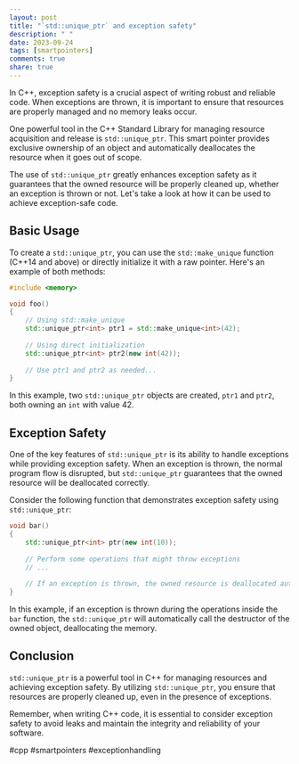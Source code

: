 ```yaml
---
layout: post
title: "`std::unique_ptr` and exception safety"
description: " "
date: 2023-09-24
tags: [smartpointers]
comments: true
share: true
---
```


In C++, exception safety is a crucial aspect of writing robust and reliable code. When exceptions are thrown, it is important to ensure that resources are properly managed and no memory leaks occur. 

One powerful tool in the C++ Standard Library for managing resource acquisition and release is `std::unique_ptr`. This smart pointer provides exclusive ownership of an object and automatically deallocates the resource when it goes out of scope.

The use of `std::unique_ptr` greatly enhances exception safety as it guarantees that the owned resource will be properly cleaned up, whether an exception is thrown or not. Let's take a look at how it can be used to achieve exception-safe code.

## Basic Usage

To create a `std::unique_ptr`, you can use the `std::make_unique` function (C++14 and above) or directly initialize it with a raw pointer. Here's an example of both methods:

```cpp
#include <memory>

void foo()
{
    // Using std::make_unique
    std::unique_ptr<int> ptr1 = std::make_unique<int>(42);
    
    // Using direct initialization
    std::unique_ptr<int> ptr2(new int(42));
    
    // Use ptr1 and ptr2 as needed...
}
```

In this example, two `std::unique_ptr` objects are created, `ptr1` and `ptr2`, both owning an `int` with value 42.

## Exception Safety

One of the key features of `std::unique_ptr` is its ability to handle exceptions while providing exception safety. When an exception is thrown, the normal program flow is disrupted, but `std::unique_ptr` guarantees that the owned resource will be deallocated correctly.

Consider the following function that demonstrates exception safety using `std::unique_ptr`:

```cpp
void bar()
{
    std::unique_ptr<int> ptr(new int(10));
    
    // Perform some operations that might throw exceptions
    // ...
    
    // If an exception is thrown, the owned resource is deallocated automatically
}
```

In this example, if an exception is thrown during the operations inside the `bar` function, the `std::unique_ptr` will automatically call the destructor of the owned object, deallocating the memory.

## Conclusion

`std::unique_ptr` is a powerful tool in C++ for managing resources and achieving exception safety. By utilizing `std::unique_ptr`, you ensure that resources are properly cleaned up, even in the presence of exceptions.

Remember, when writing C++ code, it is essential to consider exception safety to avoid leaks and maintain the integrity and reliability of your software.

#cpp #smartpointers #exceptionhandling